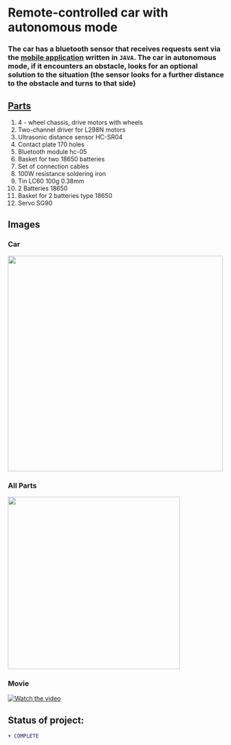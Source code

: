 # Remote-controlled car with autonomous mode
### The car has a bluetooth sensor that receives requests sent via the [mobile application](https://github.com/miszu98/Mobile-App-arduino-car-remote-control) written in ```JAVA```. The car in autonomous mode, if it encounters an obstacle, looks for an optional solution to the situation (the sensor looks for a further distance to the obstacle and turns to that side)

## [Parts](#all-parts)
1. 4 - wheel chassis, drive motors with wheels
2. Two-channel driver for L298N motors
3. Ultrasonic distance sensor HC-SR04
4. Contact plate 170 holes
5. Bluetooth module hc-05
6. Basket for two 18650 batteries
7. Set of connection cables
8. 100W resistance soldering iron
9. Tin LC60 100g 0.38mm
10. 2 Batteries 18650
11. Basket for 2 batteries type 18650
12. Servo SG90

## Images 

### Car
<p align="left"> 
  <img src="https://i.imgur.com/DjsRtEZ.png"  width="500px">
</p>

### All Parts
<p align="left"> 
  <img src="https://i.imgur.com/lB5pvj4.png"  width="400px">
</p>

### Movie 
[![Watch the video](https://i.imgur.com/vKb2F1B.png)](https://www.youtube.com/watch?v=xfmC_sUt6lk&feature=youtu.be)

## Status of project: 
```diff 
+ COMPLETE
```
